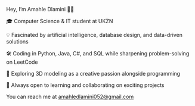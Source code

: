 Hey, I’m Amahle Dlamini 👩‍💻

🎓 Computer Science & IT student at UKZN

💡 Fascinated by artificial intelligence, database design, and data-driven solutions

🛠️ Coding in Python, Java, C#, and SQL while sharpening problem-solving on LeetCode

🎨 Exploring 3D modeling as a creative passion alongside programming

🤝 Always open to learning and collaborating on exciting projects

You can reach me at amahledlamini052@gmail.com
